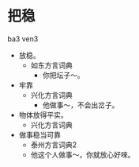 # 把稳
ba3 ven3
+ 放稳。
  * 如东方言词典
    - 你把坛子～。
+ 牢靠
  * 兴化方言词典
    - 他做事～，不会出岔子。
+ 物体放得平实。
  * 兴化方言词典
+ 做事稳当可靠
  * 泰州方言词典2
  - 他这个人做事～，你就放心好唻。
